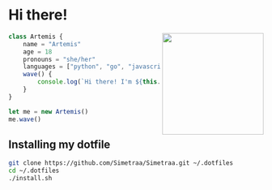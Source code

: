 # Hi there!


<img align="right" width="200" height="200" src="https://github.com/Simetraa.png">

```javascript
class Artemis {
    name = "Artemis"
    age = 18
    pronouns = "she/her"
    languages = ["python", "go", "javascript", "typescript", "bash"]
    wave() {
        console.log(`Hi there! I'm ${this.name} 👋`)
    }
}

let me = new Artemis()
me.wave()
```

 ## Installing my dotfile
```bash
git clone https://github.com/Simetraa/Simetraa.git ~/.dotfiles
cd ~/.dotfiles
./install.sh
```